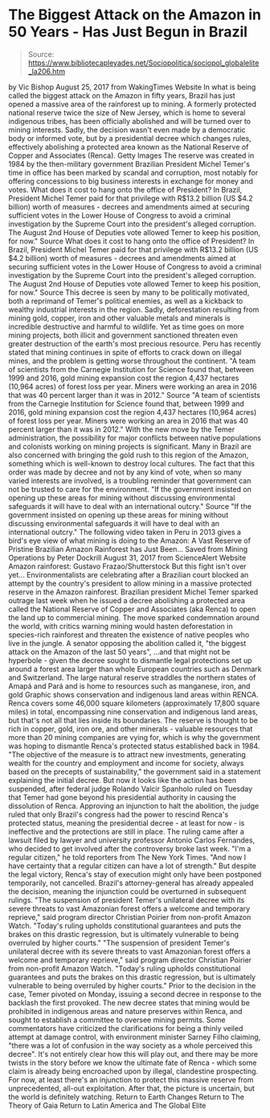 # The Biggest Attack on the Amazon in 50 Years - Has Just Begun in Brazil

> Source: https://www.bibliotecapleyades.net/Sociopolitica/sociopol_globalelite_la206.htm

by Vic Bishop
August 25, 2017 from WakingTimes Website
In what is being called the biggest attack on the Amazon in fifty years, Brazil has just opened a massive area of the rainforest up to mining.
A formerly protected national reserve twice the size of New Jersey, which is home to several indigenous tribes, has been officially abolished and will be turned over to mining interests.
Sadly, the decision wasn't even made by a democratic body or informed vote, but by a presidential decree which changes rules, effectively abolishing a protected area known as the National Reserve of Copper and Associates (Renca).
Getty Images The reserve was created in 1984
by the then-military government
Brazilian President Michel Temer's time in office has been marked by scandal and corruption, most notably for offering concessions to big business interests in exchange for money and votes.
What does it cost to hang onto the office of President? In Brazil, President Michel Temer paid for that privilege with R$13.2 billion (US $4.2 billion) worth of measures - decrees and amendments aimed at securing sufficient votes in the Lower House of Congress to avoid a criminal investigation by the Supreme Court into the president's alleged corruption. The August 2nd House of Deputies vote allowed Temer to keep his position, for now." Source
What does it cost to hang onto the office of President?
In Brazil, President Michel Temer paid for that privilege with R$13.2 billion (US $4.2 billion) worth of measures - decrees and amendments aimed at securing sufficient votes in the Lower House of Congress to avoid a criminal investigation by the Supreme Court into the president's alleged corruption.
The August 2nd House of Deputies vote allowed Temer to keep his position, for now."
Source
This decree is seen by many to be politically motivated, both a reprimand of Temer's political enemies, as well as a kickback to wealthy industrial interests in the region.
Sadly, deforestation resulting from mining gold, copper, iron and other valuable metals and minerals is incredible destructive and harmful to wildlife.
Yet as time goes on more mining projects, both illicit and government sanctioned threaten even greater destruction of the earth's most precious resource.
Peru has recently stated that mining continues in spite of efforts to crack down on illegal mines, and the problem is getting worse throughout the continent.
"A team of scientists from the Carnegie Institution for Science found that, between 1999 and 2016, gold mining expansion cost the region 4,437 hectares (10,964 acres) of forest loss per year. Miners were working an area in 2016 that was 40 percent larger than it was in 2012." Source
"A team of scientists from the Carnegie Institution for Science found that, between 1999 and 2016, gold mining expansion cost the region 4,437 hectares (10,964 acres) of forest loss per year.
Miners were working an area in 2016 that was 40 percent larger than it was in 2012."
With the new move by the Temer administration, the possibility for major conflicts between native populations and colonists working on mining projects is significant.
Many in Brazil are also concerned with bringing the gold rush to this region of the Amazon, something which is well-known to destroy local cultures.
The fact that this order was made by decree and not by any kind of vote, when so many varied interests are involved, is a troubling reminder that government can not be trusted to care for the environment.
"If the government insisted on opening up these areas for mining without discussing environmental safeguards it will have to deal with an international outcry." Source
"If the government insisted on opening up these areas for mining without discussing environmental safeguards it will have to deal with an international outcry."
The following video taken in Peru in 2013 gives a bird's eye view of what mining is doing to the Amazon:
A Vast Reserve of Pristine Brazilian Amazon Rainforest has Just Been...
Saved from Mining Operations by Peter Dockrill
August 31, 2017
from ScienceAlert Website
Amazon rainforest:
Gustavo Frazao/Shutterstock
But this fight
isn't over yet...
Environmentalists are celebrating after a Brazilian court blocked an attempt by the country's president to allow mining in a massive protected reserve in the Amazon rainforest.
Brazilian president Michel Temer sparked outrage last week when he issued a decree abolishing a protected area called the National Reserve of Copper and Associates (aka Renca) to open the land up to commercial mining.
The move sparked condemnation around the world, with critics warning mining would hasten deforestation in species-rich rainforest and threaten the existence of native peoples who live in the jungle.
A senator opposing the abolition called it,
"the biggest attack on the Amazon of the last 50 years",
...and that might not be hyperbole - given the decree sought to dismantle legal protections set up around a forest area larger than whole European countries such as Denmark and Switzerland.
The large natural reserve
straddles the northern states of Amapá and Pará
and is home to resources such as manganese, iron, and gold
Graphic shows conservation and indigenous
land areas within RENCA.
Renca covers some 46,000 square kilometers (approximately 17,800 square miles) in total, encompassing nine conservation and indigenous land areas, but that's not all that lies inside its boundaries.
The reserve is thought to be rich in copper, gold, iron ore, and other minerals - valuable resources that more than 20 mining companies are vying for, which is why the government was hoping to dismantle Renca's protected status established back in 1984.
"The objective of the measure is to attract new investments, generating wealth for the country and employment and income for society, always based on the precepts of sustainability," the government said in a statement explaining the initial decree.
But now it looks like the action has been suspended, after federal judge Rolando Valcir Spanholo ruled on Tuesday that Temer had gone beyond his presidential authority in causing the dissolution of Renca.
Approving an injunction to halt the abolition, the judge ruled that only Brazil's congress had the power to rescind Renca's protected status, meaning the presidential decree - at least for now - is ineffective and the protections are still in place.
The ruling came after a lawsuit filed by lawyer and university professor Antonio Carlos Fernandes, who decided to get involved after the controversy broke last week.
"I'm a regular citizen," he told reporters from The New York Times. "And now I have certainty that a regular citizen can have a lot of strength."
But despite the legal victory, Renca's stay of execution might only have been postponed temporarily, not cancelled.
Brazil's attorney-general has already appealed the decision, meaning the injunction could be overturned in subsequent rulings.
"The suspension of president Temer's unilateral decree with its severe threats to vast Amazonian forest offers a welcome and temporary reprieve," said program director Christian Poirier from non-profit Amazon Watch. "Today's ruling upholds constitutional guarantees and puts the brakes on this drastic regression, but is ultimately vulnerable to being overruled by higher courts."
"The suspension of president Temer's unilateral decree with its severe threats to vast Amazonian forest offers a welcome and temporary reprieve," said program director Christian Poirier from non-profit Amazon Watch.
"Today's ruling upholds constitutional guarantees and puts the brakes on this drastic regression, but is ultimately vulnerable to being overruled by higher courts."
Prior to the decision in the case, Temer pivoted on Monday, issuing a second decree in response to the backlash the first provoked.
The new decree states that mining would be prohibited in indigenous areas and nature preserves within Renca, and sought to establish a committee to oversee mining permits.
Some commentators have criticized the clarifications for being a thinly veiled attempt at damage control, with environment minister Sarney Filho claiming,
"there was a lot of confusion in the way society as a whole perceived this decree".
It's not entirely clear how this will play out, and there may be more twists in the story before we know the ultimate fate of Renca - which some claim is already being encroached upon by illegal, clandestine prospecting.
For now, at least there's an injunction to protect this massive reserve from unprecedented, all-out exploitation.
After that, the picture is uncertain, but the world is definitely watching.
Return to Earth Changes
Return to The Theory of Gaia
Return to Latin America and The Global Elite
